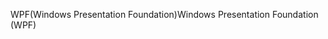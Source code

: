 <span data-ttu-id="c74dc-101">WPF(Windows Presentation Foundation)</span><span class="sxs-lookup"><span data-stu-id="c74dc-101">Windows Presentation Foundation (WPF)</span></span>